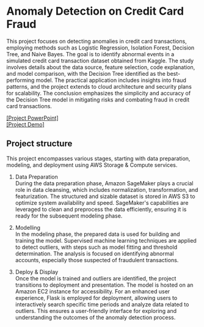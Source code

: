 # Anomaly Detection on Credit Card Fraud

This project focuses on detecting anomalies in credit card transactions, employing methods such as Logistic Regression, Isolation Forest, Decision Tree, and Naive Bayes. The goal is to identify abnormal events in a simulated credit card transaction dataset obtained from Kaggle. The study involves details about the data source, feature selection, code explanation, and model comparison, with the Decision Tree identified as the best-performing model. The practical application includes insights into fraud patterns, and the project extends to cloud architecture and security plans for scalability. The conclusion emphasizes the simplicity and accuracy of the Decision Tree model in mitigating risks and combating fraud in credit card transactions.

[[Project PowerPoint]](https://drive.google.com/file/d/1aRfzkz3Ce1CibNvE_z8YgL__RyDmn4oH/view?usp=sharing)<br>
[[Project Demo]](https://www.youtube.com/watch?v=UPLxJ4jbBDo&ab_channel=YiboGe)

## Project structure
This project encompasses various stages, starting with data preparation, modeling, and deployment using AWS Storage & Compute services. 
<br>
1. Data Preparation <br>
During the data preparation phase, Amazon SageMaker plays a crucial role in data cleansing, which includes normalization, transformation, and featurization. The structured and sizable dataset is stored in AWS S3 to optimize system availability and speed. SageMaker's capabilities are leveraged to clean and preprocess the data efficiently, ensuring it is ready for the subsequent modeling phase. <br>

2. Modelling <br>
In the modeling phase, the prepared data is used for building and training the model. Supervised machine learning techniques are applied to detect outliers, with steps such as model fitting and threshold determination. The analysis is focused on identifying abnormal accounts, especially those suspected of fraudulent transactions.<br>

3. Deploy & Display<br>
Once the model is trained and outliers are identified, the project transitions to deployment and presentation. The model is hosted on an Amazon EC2 instance for accessibility. For an enhanced user experience, Flask is employed for deployment, allowing users to interactively search specific time periods and analyze data related to outliers. This ensures a user-friendly interface for exploring and understanding the outcomes of the anomaly detection process.

